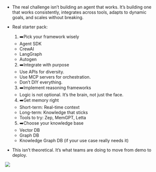* The real challenge isn’t building an agent that works. It’s building one that works consistently, integrates across tools, adapts to dynamic goals, and scales without breaking. 

* Real starter pack: 
  1. ➡️Pick your framework wisely
    * Agent SDK
    * CrewAI
    * LangGraph
    * Autogen

  2. ➡️Integrate with purpose
    * Use APIs for diversity. 
    * Use MCP servers for orchestration.
    * Don’t DIY everything.

  3. ➡️Implement reasoning frameworks
    * Logic is not optional. It’s the brain, not just the face.

  4. ➡️Get memory right
    * Short-term: Real-time context
    * Long-term: Knowledge that sticks
    * Tools to try: Zep, MemGPT, Letta

  5. ➡️Choose your knowledge base
    * Vector DB
    * Graph DB
    * Knowledge Graph DB (if your use case really needs it)

* This isn’t theoretical. It’s what teams are doing to move from demo to deploy.

<img src="https://media.licdn.com/dms/image/v2/D4D10AQF2Slj0QJiuMw/image-shrink_800/B4DZapAl03GcAc-/0/1746592230213?e=1747249200&v=beta&t=4ROAysaeaZRd9CYlxigJzBy4cplHwi2vFgHasfbHQuc"/>
